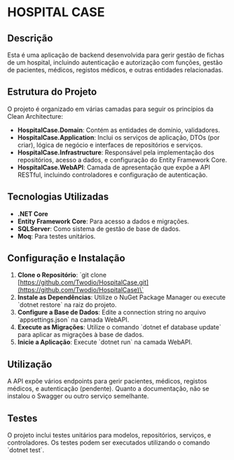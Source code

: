 # HOSPITAL CASE

## Descrição

Esta é uma aplicação de backend desenvolvida para gerir gestão de fichas de um hospital, incluindo autenticação e autorização com funções, gestão de pacientes, médicos, registos médicos, e outras entidades relacionadas.

## Estrutura do Projeto

O projeto é organizado em várias camadas para seguir os princípios da Clean Architecture:

- **HospitalCase.Domain**: Contém as entidades de domínio, validadores.
- **HospitalCase.Application**: Inclui os serviços de aplicação, DTOs (por criar), lógica de negócio e interfaces de repositórios e serviços.
- **HospitalCase.Infrastructure**: Responsável pela implementação dos repositórios, acesso a dados, e configuração do Entity Framework Core.
- **HospitalCase.WebAPI**: Camada de apresentação que expõe a API RESTful, incluindo controladores e configuração de autenticação.

## Tecnologias Utilizadas

- **.NET Core**
- **Entity Framework Core**: Para acesso a dados e migrações.
- **SQLServer**: Como sistema de gestão de base de dados.
- **Moq**: Para testes unitários.

## Configuração e Instalação

1. **Clone o Repositório**: \`git clone [https://github.com/Twodio/HospitalCase.git](https://github.com/Twodio/HospitalCase)\`
2. **Instale as Dependências**: Utilize o NuGet Package Manager ou execute \`dotnet restore\` na raiz do projeto.
3. **Configure a Base de Dados**: Edite a connection string no arquivo \`appsettings.json\` na camada WebAPI.
4. **Execute as Migrações**: Utilize o comando \`dotnet ef database update\` para aplicar as migrações à base de dados.
5. **Inicie a Aplicação**: Execute \`dotnet run\` na camada WebAPI.

## Utilização

A API expõe vários endpoints para gerir pacientes, médicos, registos médicos, e autenticação (pendente). Quanto a documentação,  não se instalou o Swagger ou outro serviço semelhante.

## Testes

O projeto inclui testes unitários para modelos, repositórios, serviços, e controladores. Os testes podem ser executados utilizando o comando \`dotnet test\`.
